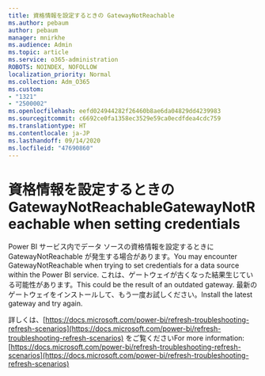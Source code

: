 ```yaml
---
title: 資格情報を設定するときの GatewayNotReachable
ms.author: pebaum
author: pebaum
manager: mnirkhe
ms.audience: Admin
ms.topic: article
ms.service: o365-administration
ROBOTS: NOINDEX, NOFOLLOW
localization_priority: Normal
ms.collection: Adm_O365
ms.custom:
- "1321"
- "2500002"
ms.openlocfilehash: eefd024944282f26460b8ae6da04829dd4239983
ms.sourcegitcommit: c6692ce0fa1358ec3529e59ca0ecdfdea4cdc759
ms.translationtype: HT
ms.contentlocale: ja-JP
ms.lasthandoff: 09/14/2020
ms.locfileid: "47690860"
---
```

# <a name="gatewaynotreachable-when-setting-credentials"></a><span data-ttu-id="a0ebd-102">資格情報を設定するときの GatewayNotReachable</span><span class="sxs-lookup"><span data-stu-id="a0ebd-102">GatewayNotReachable when setting credentials</span></span>

<span data-ttu-id="a0ebd-103">Power BI サービス内でデータ ソースの資格情報を設定するときに GatewayNotReachable が発生する場合があります。</span><span class="sxs-lookup"><span data-stu-id="a0ebd-103">You may encounter GatewayNotReachable when trying to set credentials for a data source within the Power BI service.</span></span> <span data-ttu-id="a0ebd-104">これは、ゲートウェイが古くなった結果生じている可能性があります。</span><span class="sxs-lookup"><span data-stu-id="a0ebd-104">This could be the result of an outdated gateway.</span></span> <span data-ttu-id="a0ebd-105">最新のゲートウェイをインストールして、もう一度お試しください。</span><span class="sxs-lookup"><span data-stu-id="a0ebd-105">Install the latest gateway and try again.</span></span>

<span data-ttu-id="a0ebd-106">詳しくは、[https://docs.microsoft.com/power-bi/refresh-troubleshooting-refresh-scenarios](https://docs.microsoft.com/power-bi/refresh-troubleshooting-refresh-scenarios) をご覧ください</span><span class="sxs-lookup"><span data-stu-id="a0ebd-106">For more information: [https://docs.microsoft.com/power-bi/refresh-troubleshooting-refresh-scenarios](https://docs.microsoft.com/power-bi/refresh-troubleshooting-refresh-scenarios)</span></span>
